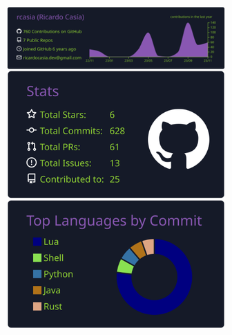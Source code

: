 [![](https://raw.githubusercontent.com/rcasia/rcasia/master/profile-summary-card-output/ocean_dark/0-profile-details.svg)](https://app.opensauced.pizza/user/rcasia?tab=contributions)
[![](https://raw.githubusercontent.com/rcasia/rcasia/master/profile-summary-card-output/ocean_dark/3-stats.svg)](https://app.opensauced.pizza/user/rcasia?tab=contributions)
[![](https://raw.githubusercontent.com/rcasia/rcasia/master/profile-summary-card-output/ocean_dark/2-most-commit-language.svg)](https://app.opensauced.pizza/user/rcasia?tab=contributions)
